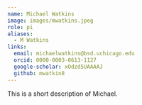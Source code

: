 ```yaml
---
name: Michael Watkins
image: images/mwatkins.jpeg
role: pi
aliases:
  - M Watkins
links:
  email: michaelwatkins@bsd.uchicago.edu
  orcid: 0000-0003-0613-1127
  google-scholar: xOdzd5UAAAAJ
  github: mwatkin8
---
```


This is a short description of Michael.

